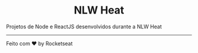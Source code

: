 <h1 align="center">NLW Heat</h1>


Projetos de Node e ReactJS desenvolvidos durante a NLW Heat

----

Feito com ♥ by Rocketseat